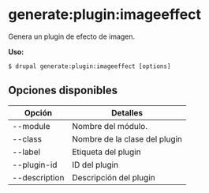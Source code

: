 # generate:plugin:imageeffect
Genera un plugin de efecto de imagen.

**Uso:**
```
$ drupal generate:plugin:imageeffect [options]
```

## Opciones disponibles
Opción | Detalles
-------|-------------
--module | Nombre del módulo.
--class | Nombre de la clase del plugin
--label | Etiqueta del plugin
--plugin-id | ID del plugin
--description | Descripción del plugin
